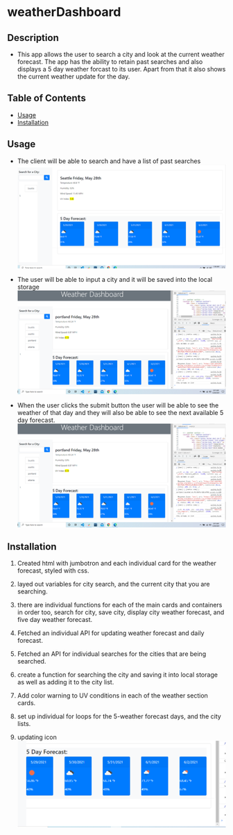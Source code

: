 # weatherDashboard

## Description

- This app allows the user to search a city and look at the current weather forecast. The app has the ability to retain past searches and also displays a 5 day weather forcast to its user. Apart from that it also shows the current weather update for the day.


## Table of Contents

- [Usage](#Usage)
- [Installation](#Installation)

## Usage

- The client will be able to search and have a list of past searches
    ![first look of homepage](./images/WD1.png) 

- The user will be able to input a city and it will be saved into the local storage
   ![You can search cities.](./images/WD2.png)

- When the user clicks the submit button the user will be able to see the weather of that day and they will also be able to see the next available 5 day forecast.![the city is saved into local storage ](./images/WD2.png)

## Installation

1. Created html with jumbotron and each individual card for the weather forecast, styled with css.

2. layed out variables for city search, and the current city that you are searching.

3. there are individual functions for each of the main cards and containers in order too, search for city, save city, display city weather forecast, and five day weather forecast.

4. Fetched an individual API for updating weather forecast and daily forecast.

5. Fetched an API for individual searches for the cities that are being searched.

6. create a function for searching the city and saving it into local storage as well as adding it to the city list.

7. Add color warning to UV conditions in each of the weather section cards.

8. set up individual for loops for the 5-weather forecast days, and the city lists.

9. updating icon![icon ](./images/WD-ICON4.png)


